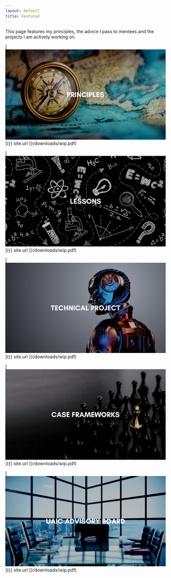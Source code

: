 ```yaml
---
layout: default
title: Featured
---
```



This page features my principles, the advice I pass to mentees and the projects I am actively working on.

[![MHF](/assets/images/principles.png)]({{ site.url }}/downloads/wip.pdf)

[![MHF](/assets/images/lessons.png)]({{ site.url }}/downloads/wip.pdf)

[![MHF](/assets/images/technical.png)]({{ site.url }}/downloads/wip.pdf)

[![Case Framework](/assets/images/case-frameworks.png)]({{ site.url }}/downloads/wip.pdf)

[![UAIC Advisory Board](/assets/images/uaic-advisory-board.png)]({{ site.url }}/downloads/wip.pdf)








